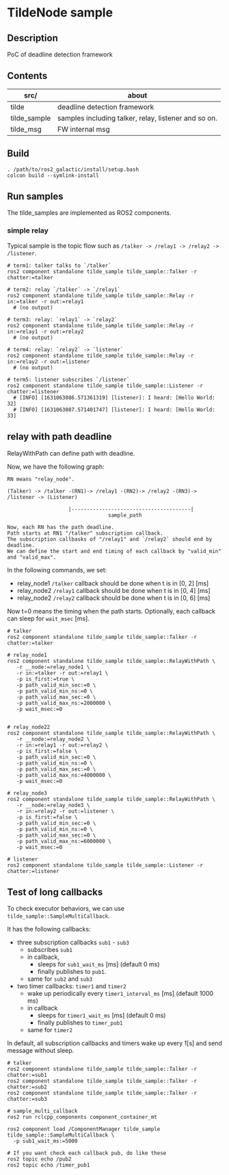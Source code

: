 TildeNode sample
===

## Description

PoC of deadline detection framework

## Contents

| src/         | about                                                |
|--------------|------------------------------------------------------|
| tilde        | deadline detection framework                         |
| tilde_sample | samples including talker, relay, listener and so on. |
| tilde_msg    | FW internal msg                                      |

## Build

```
. /path/to/ros2_galactic/install/setup.bash
colcon build --symlink-install
```

## Run samples

The tilde_samples are implemented as ROS2 components.

### simple relay

Typical sample is the topic flow such as `/talker -> /relay1 -> /relay2 -> /listener`.

```
# term1: talker talks to `/talker`
ros2 component standalone tilde_sample tilde_sample::Talker -r chatter:=talker

# term2: relay `/talker` -> `/relay1`
ros2 component standalone tilde_sample tilde_sample::Relay -r in:=talker -r out:=relay1
  # (no output)

# term3: relay: `relay1` -> `relay2`
ros2 component standalone tilde_sample tilde_sample::Relay -r in:=relay1 -r out:=relay2
  # (no output)

# term4: relay: `relay2` -> `listener`
ros2 component standalone tilde_sample tilde_sample::Relay -r in:=relay2 -r out:=listener
  # (no output)

# term5: listener subscribes `/listener`
ros2 component standalone tilde_sample tilde_sample::Listener -r chatter:=listener
  # [INFO] [1631063086.571361319] [listener]: I heard: [Hello World: 32]
  # [INFO] [1631063087.571401747] [listener]: I heard: [Hello World: 33]
```

## relay with path deadline

RelayWithPath can define path with deadline.

Now, we have the following graph:

```
RN means "relay_node".

(Talker) -> /talker -(RN1)-> /relay1 -(RN2)-> /relay2 -(RN3)-> /listener -> (Listener)

                    |---------------------------------------|
                                 sample_path

Now, each RN has the path deadline.
Path starts at RN1 "/talker" subscription callback.
The subscription callbasks of "/relay1" and `/relay2` should end by deadline.
We can define the start and end timing of each callback by "valid_min" and "valid_max".
```

In the following commands, we set:
- relay_node1 `/talker` callback should be done when t is in [0, 2] [ms]
- relay_node2 `/relay1` callback should be done when t is in [0, 4] [ms]
- relay_node2 `/relay2` callback should be done when t is in [0, 6] [ms]

Now t=0 means the timing when the path starts.
Optionally, each callback can sleep for `wait_msec` [ms].

```
# talker
ros2 component standalone tilde_sample tilde_sample::Talker -r chatter:=talker

# relay_node1
ros2 component standalone tilde_sample tilde_sample::RelayWithPath \
   -r __node:=relay_node1 \
   -r in:=talker -r out:=relay1 \
   -p is_first:=true \
   -p path_valid_min_sec:=0 \
   -p path_valid_min_ns:=0 \
   -p path_valid_max_sec:=0 \
   -p path_valid_max_ns:=2000000 \
   -p wait_msec:=0


# relay_node22
ros2 component standalone tilde_sample tilde_sample::RelayWithPath \
   -r __node:=relay_node2 \
   -r in:=relay1 -r out:=relay2 \
   -p is_first:=false \
   -p path_valid_min_sec:=0 \
   -p path_valid_min_ns:=0 \
   -p path_valid_max_sec:=0 \
   -p path_valid_max_ns:=4000000 \
   -p wait_msec:=0

# relay_node3
ros2 component standalone tilde_sample tilde_sample::RelayWithPath \
   -r __node:=relay_node3 \
   -r in:=relay2 -r out:=listener \
   -p is_first:=false \
   -p path_valid_min_sec:=0 \
   -p path_valid_min_ns:=0 \
   -p path_valid_max_sec:=0 \
   -p path_valid_max_ns:=6000000 \
   -p wait_msec:=0

# listener
ros2 component standalone tilde_sample tilde_sample::Listener -r chatter:=listener
```

## Test of long callbacks

To check executor behaviors, we can use `tilde_sample::SampleMultiCallback`.

It has the following callbacks:
- three subscription callbacks `sub1` - `sub3`
  - subscribes `sub1`
  - in callback,
    - sleeps for `sub1_wait_ms` [ms] (default 0 ms)
    - finally publishes to `pub1`.
  - same for `sub2` and `sub3`
- two timer callbacks: `timer1` and `timer2`
  - wake up periodically every `timer1_interval_ms` [ms] (default 1000 ms)
  - in callback
    - sleeps for `timer1_wait_ms` [ms] (default 0 ms)
    - finally publishes to `timer_pub1`
  - same for `timer2`

In default, all subscription callbacks and timers wake up every 1[s] and send message without sleep.

```
# talker
ros2 component standalone tilde_sample tilde_sample::Talker -r chatter:=sub1
ros2 component standalone tilde_sample tilde_sample::Talker -r chatter:=sub2
ros2 component standalone tilde_sample tilde_sample::Talker -r chatter:=sub3

# sample_multi_callback
ros2 run rclcpp_components component_container_mt

ros2 component load /ComponentManager tilde_sample tilde_sample::SampleMultiCallback \
  -p sub1_wait_ms:=5000

# If you want check each callback pub, do like these
ros2 topic echo /pub2
ros2 topic echo /timer_pub1
```



